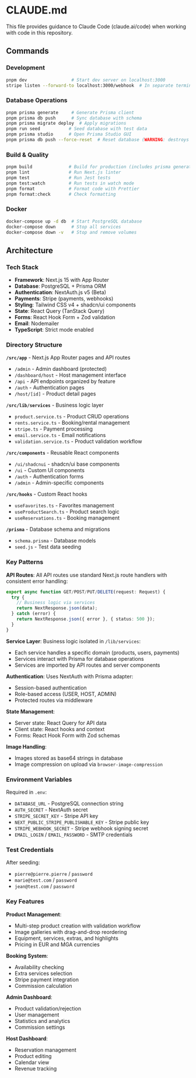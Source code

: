 # CLAUDE.md

This file provides guidance to Claude Code (claude.ai/code) when working with code in this repository.

## Commands

### Development
```bash
pnpm dev                 # Start dev server on localhost:3000
stripe listen --forward-to localhost:3000/webhook  # In separate terminal for Stripe webhooks
```

### Database Operations
```bash
pnpm prisma generate     # Generate Prisma client
pnpm prisma db push      # Sync database with schema
pnpm prisma migrate deploy  # Apply migrations
pnpm run seed           # Seed database with test data
pnpm prisma studio      # Open Prisma Studio GUI
pnpm prisma db push --force-reset  # Reset database (WARNING: destroys data)
```

### Build & Quality
```bash
pnpm build              # Build for production (includes prisma generate)
pnpm lint               # Run Next.js linter
pnpm test               # Run Jest tests
pnpm test:watch         # Run tests in watch mode
pnpm format             # Format code with Prettier
pnpm format:check       # Check formatting
```

### Docker
```bash
docker-compose up -d db  # Start PostgreSQL database
docker-compose down      # Stop all services
docker-compose down -v   # Stop and remove volumes
```

## Architecture

### Tech Stack
- **Framework**: Next.js 15 with App Router
- **Database**: PostgreSQL + Prisma ORM
- **Authentication**: NextAuth.js v5 (Beta)
- **Payments**: Stripe (payments, webhooks)
- **Styling**: Tailwind CSS v4 + shadcn/ui components
- **State**: React Query (TanStack Query)
- **Forms**: React Hook Form + Zod validation
- **Email**: Nodemailer
- **TypeScript**: Strict mode enabled

### Directory Structure

**`/src/app`** - Next.js App Router pages and API routes
- `/admin` - Admin dashboard (protected)
- `/dashboard/host` - Host management interface
- `/api` - API endpoints organized by feature
- `/auth` - Authentication pages
- `/host/[id]` - Product detail pages

**`/src/lib/services`** - Business logic layer
- `product.service.ts` - Product CRUD operations
- `rents.service.ts` - Booking/rental management
- `stripe.ts` - Payment processing
- `email.service.ts` - Email notifications
- `validation.service.ts` - Product validation workflow

**`/src/components`** - Reusable React components
- `/ui/shadcnui` - shadcn/ui base components
- `/ui` - Custom UI components
- `/auth` - Authentication forms
- `/admin` - Admin-specific components

**`/src/hooks`** - Custom React hooks
- `useFavorites.ts` - Favorites management
- `useProductSearch.ts` - Product search logic
- `useReservations.ts` - Booking management

**`/prisma`** - Database schema and migrations
- `schema.prisma` - Database models
- `seed.js` - Test data seeding

### Key Patterns

**API Routes**: All API routes use standard Next.js route handlers with consistent error handling:
```typescript
export async function GET/POST/PUT/DELETE(request: Request) {
  try {
    // Business logic via services
    return NextResponse.json(data);
  } catch (error) {
    return NextResponse.json({ error }, { status: 500 });
  }
}
```

**Service Layer**: Business logic isolated in `/lib/services`:
- Each service handles a specific domain (products, users, payments)
- Services interact with Prisma for database operations
- Services are imported by API routes and server components

**Authentication**: Uses NextAuth with Prisma adapter:
- Session-based authentication
- Role-based access (USER, HOST, ADMIN)
- Protected routes via middleware

**State Management**: 
- Server state: React Query for API data
- Client state: React hooks and context
- Forms: React Hook Form with Zod schemas

**Image Handling**: 
- Images stored as base64 strings in database
- Image compression on upload via `browser-image-compression`

### Environment Variables

Required in `.env`:
- `DATABASE_URL` - PostgreSQL connection string
- `AUTH_SECRET` - NextAuth secret
- `STRIPE_SECRET_KEY` - Stripe API key
- `NEXT_PUBLIC_STRIPE_PUBLISHABLE_KEY` - Stripe public key
- `STRIPE_WEBHOOK_SECRET` - Stripe webhook signing secret
- `EMAIL_LOGIN` / `EMAIL_PASSWORD` - SMTP credentials

### Test Credentials

After seeding:
- `pierre@pierre.pierre` / `password` 
- `marie@test.com` / `password`
- `jean@test.com` / `password`

### Key Features

**Product Management**:
- Multi-step product creation with validation workflow
- Image galleries with drag-and-drop reordering
- Equipment, services, extras, and highlights
- Pricing in EUR and MGA currencies

**Booking System**:
- Availability checking
- Extra services selection
- Stripe payment integration
- Commission calculation

**Admin Dashboard**:
- Product validation/rejection
- User management
- Statistics and analytics
- Commission settings

**Host Dashboard**:
- Reservation management
- Product editing
- Calendar view
- Revenue tracking